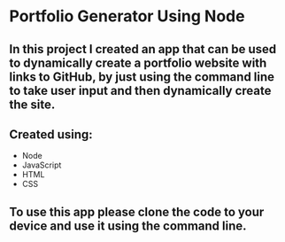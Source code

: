 # Portfolio Generator Using Node

## In this project I created an app that can be used to dynamically create a portfolio website with links to GitHub, by just using the command line to take user input and then dynamically create the site.
 
 ## Created using:
 - Node
 - JavaScript
 - HTML
 - CSS

## To use this app please clone the code to your device and use it using the command line.
